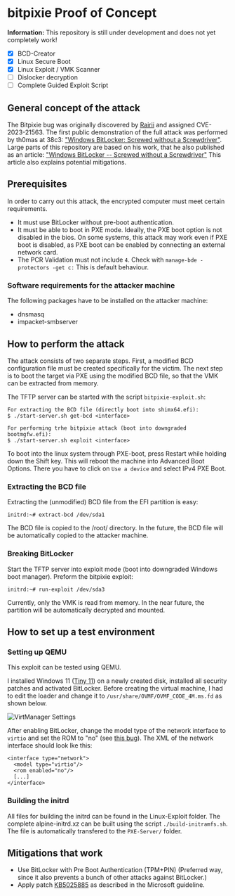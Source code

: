 # bitpixie Proof of Concept

**Information:** This repository is still under development and does not yet completely work!

- [x] BCD-Creator
- [x] Linux Secure Boot
- [x] Linux Exploit / VMK Scanner
- [ ] Dislocker decryption
- [ ] Complete Guided Exploit Script

## General concept of the attack
The Bitpixie bug was originally discovered by [Rairii](https://github.com/Wack0) and assigned CVE-2023-21563.
The first public demonstration of the full attack was performed by th0mas at 38c3: ["Windows BitLocker: Screwed without a Screwdriver"](https://media.ccc.de/v/38c3-windows-bitlocker-screwed-without-a-screwdriver).
Large parts of this repository are based on his work, that he also published as an article: ["Windows BitLocker -- Screwed without a Screwdriver"](https://neodyme.io/en/blog/bitlocker_screwed_without_a_screwdriver/) This article also explains potential mitigations.

## Prerequisites
In order to carry out this attack, the encrypted computer must meet certain requirements.
- It must use BitLocker without pre-boot authentication.
- It must be able to boot in PXE mode. Ideally, the PXE boot option is not disabled in the bios. On some systems, this attack may work even if PXE boot is disabled, as PXE boot can be enabled by connecting an external network card.
- The PCR Validation must not include `4`. Check with `manage-bde -protectors -get c:` This is default behaviour.

### Software requirements for the attacker machine
The following packages have to be installed on the attacker machine:
- dnsmasq
- impacket-smbserver

## How to perform the attack
The attack consists of two separate steps.
First, a modified BCD configuration file must be created specifically for the victim.
The next step is to boot the target via PXE using the modified BCD file, so that the VMK can be extracted from memory.

The TFTP server can be started with the script `bitpixie-exploit.sh`:
```
For extracting the BCD file (directly boot into shimx64.efi):
$ ./start-server.sh get-bcd <interface>

For performing trhe bitpixie attack (boot into downgraded bootmgfw.efi):
$ ./start-server.sh exploit <interface>
```

To boot into the linux system through PXE-boot, press Restart while holding down the Shift key.
This will reboot the machine into Advanced Boot Options.
There you have to click on `Use a device` and select IPv4 PXE Boot.

### Extracting the BCD file
Extracting the (unmodified) BCD file from the EFI partition is easy:
```
initrd:~# extract-bcd /dev/sda1
```
The BCD file is copied to the /root/ directory.
In the future, the BCD file will be automatically copied to the attacker machine.

### Breaking BitLocker
Start the TFTP server into exploit mode (boot into downgraded Windows boot manager).
Preform the bitpixie exploit:
```
initrd:~# run-exploit /dev/sda3
```
Currently, only the VMK is read from memory.
In the near future, the partition will be automatically decrypted and mounted.

## How to set up a test environment
### Setting up QEMU
This exploit can be tested using QEMU.

I installed Windows 11 ([Tiny 11](https://github.com/ntdevlabs/tiny11builder)) on a newly created disk, installed all security patches and activated BitLocker.
Before creating the virtual machine, I had to edit the loader and change it to `/usr/share/OVMF/OVMF_CODE_4M.ms.fd` as shown below.

![VirtManager Settings](images/qemu-machine-settings.png)

After enabling BitLocker, change the model type of the network interface to `virtio` and set the ROM to "no" (see [this bug](https://bugs.launchpad.net/maas/+bug/1789319)).
The XML of the network interface should look lke this:
```
<interface type="network">
  <model type="virtio"/>
  <rom enabled="no"/>
  [...]
</interface>
```

### Building the initrd
All files for building the initrd can be found in the Linux-Exploit folder.
The complete alpine-initrd.xz can be built using the script `./build-initramfs.sh`.
The file is automatically transfered to the `PXE-Server/` folder.

## Mitigations that work
- Use BitLocker with Pre Boot Authentication (TPM+PIN) (Preferred way, since it also prevents a bunch of other attacks against BitLocker.)
- Apply patch [KB5025885](https://support.microsoft.com/en-us/topic/how-to-manage-the-windows-boot-manager-revocations-for-secure-boot-changes-associated-with-cve-2023-24932-41a975df-beb2-40c1-99a3-b3ff139f832d#bkmk_mitigation_guidelines) as described in the Microsoft guideline.
